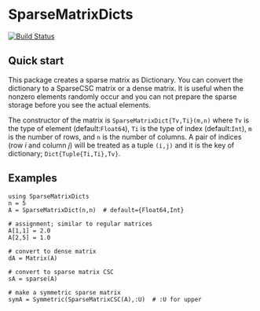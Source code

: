# SparseMatrixDicts

[![Build Status](https://travis-ci.org/masuday/SparseMatrixDicts.jl.svg?branch=master)](https://travis-ci.org/masuday/SparseMatrixDicts.jl)

## Quick start

This package creates a sparse matrix as Dictionary.
You can convert the dictionary to a SparseCSC matrix or a dense matrix.
It is useful when the nonzero elements randomly occur and you can not prepare the sparse storage before you see the actual elements.

The constructor of the matrix is `SparseMatrixDict{Tv,Ti}(m,n)` where `Tv` is the type of element (default:`Float64`), `Ti` is the type of index (default:`Int`), `m` is the number of rows, and `n` is the number of columns.
A pair of indices (row *i* and column *j*) will be treated as a tuple `(i,j)` and it is the key of dictionary; `Dict{Tuple{Ti,Ti},Tv}`.

## Examples

```
using SparseMatrixDicts
n = 5
A = SparseMatrixDict(n,n)  # default={Float64,Int}

# assignment; similar to regular matrices
A[1,1] = 2.0
A[2,5] = 1.0

# convert to dense matrix
dA = Matrix(A)

# convert to sparse matrix CSC
sA = sparse(A)

# make a symmetric sparse matrix
symA = Symmetric(SparseMatrixCSC(A),:U)  # :U for upper
```
